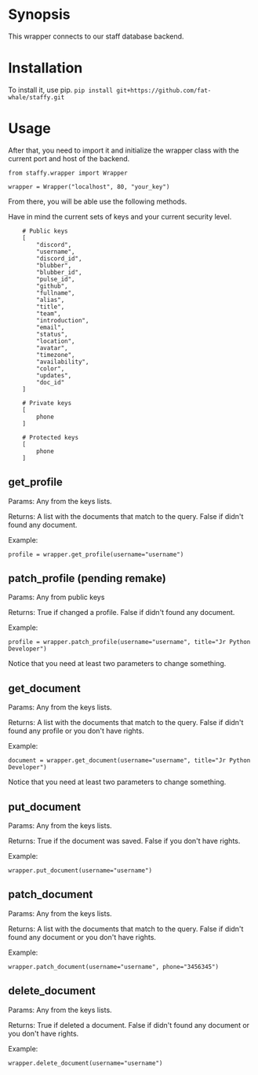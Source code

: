 # Synopsis
This wrapper connects to our staff database backend.

# Installation
To install it, use pip.
```pip install git+https://github.com/fat-whale/staffy.git ```

# Usage
After that, you need to import it and initialize the wrapper class with the current port and host of the backend.
```
from staffy.wrapper import Wrapper

wrapper = Wrapper("localhost", 80, "your_key")
```
From there, you will be able use the following methods.

Have in mind the current sets of keys and your current security level.
```
    # Public keys
    [
        "discord", 
        "username",
        "discord_id", 
        "blubber", 
        "blubber_id",  
        "pulse_id", 
        "github",
        "fullname", 
        "alias",
        "title",
        "team", 
        "introduction", 
        "email", 
        "status", 
        "location",
        "avatar", 
        "timezone",
        "availability", 
        "color",
        "updates",
        "doc_id"
    ]

    # Private keys
    [
        phone
    ]

    # Protected keys
    [
        phone
    ]

```
## get_profile
Params:
Any from the keys lists.

Returns:
A list with the documents that match to the query.
False if didn't found any document.

Example:
```
profile = wrapper.get_profile(username="username")
```

## patch_profile (pending remake)
Params:
Any from public keys


Returns:
True if changed a profile.
False if didn't found any document.

Example:
```
profile = wrapper.patch_profile(username="username", title="Jr Python Developer")
```

Notice that you need at least two parameters to change something.

## get_document 
Params:
Any from the keys lists.

Returns:
A list with the documents that match to the query.
False if didn't found any profile or you don't have rights.

Example:
```
document = wrapper.get_document(username="username", title="Jr Python Developer")
```

Notice that you need at least two parameters to change something.

## put_document
Params:
Any from the keys lists.

Returns:
True if the document was saved.
False if you don't have rights.

Example:
```
wrapper.put_document(username="username")
```


## patch_document
Params:
Any from the keys lists.

Returns:
A list with the documents that match to the query.
False if didn't found any document or you don't have rights.

Example:
```
wrapper.patch_document(username="username", phone="3456345")
```

## delete_document
Params:
Any from the keys lists.

Returns:
True if deleted a document.
False if didn't found any document or you don't have rights.

Example:
```
wrapper.delete_document(username="username")
```